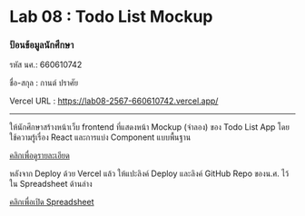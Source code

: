 # Lab 08 : Todo List Mockup

### ป้อนข้อมูลนักศึกษา

รหัส นศ.: 660610742

ชื่อ-สกุล : กานต์ ปราศัย

Vercel URL : https://lab08-2567-660610742.vercel.app/

---

ให้นักศึกษาสร้างหน้าเว็บ frontend ที่แสดงหน้า Mockup (จำลอง) ของ Todo List App โดยใช้ความรู้เรื่อง React และการแบ่ง Component แบบพื้นฐาน

[คลิกเพื่อดูรายละเอียด](https://o365cmu-my.sharepoint.com/:b:/g/personal/dome_potikanond_cmu_ac_th/EQ6kLJNF4PRCpGqjekQu3bgBOg4SBYJv2uvFyBci00icuw?e=4p60SV)

หลังจาก Deploy ด้วย Vercel แล้ว ให้แปะลิงค์ Deploy และลิงค์ GitHub Repo ของน.ศ. ไว้ใน Spreadsheet ด้านล่าง

[คลิกเพื่อเปิด Spreadsheet](https://o365cmu-my.sharepoint.com/:x:/g/personal/dome_potikanond_cmu_ac_th/EfmPM2Wz7OZAiAn23yVwzKwBQHqwexFV9D9nodS5msT5WA?e=Mh82x3)
